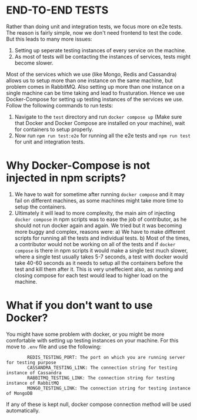 # END-TO-END TESTS
Rather than doing unit and integration tests, we focus more on e2e tests. The reason is fairly simple, now we don't need frontend to test the code. But this leads to many more issues:
1) Setting up seperate testing instances of every service on the machine.
2) As most of tests will be contacting the instances of services, tests might become slower.

Most of the services which we use (like Mongo, Redis and Cassandra) allows us to setup more than one instance on the same machine, but problem comes in RabbitMQ. Also setting up more than one instance on a single machine can be time taking and lead to frusturation. Hence we use Docker-Compose for setting up testing instances of the services we use. Follow the following commands to run tests:
1) Navigate to the `test` directory and run `docker compose up` (Make sure that Docker and Docker Compose are installed on your machine), wait for containers to setup properly. 
2) Now run `npm run test:e2e` for running all the e2e tests and `npm run test` for unit and integration tests. 

# Why Docker-Compose is not injected in npm scripts?
1) We have to wait for sometime after running `docker compose` and it may fail on different machines, as some machines might take more time to setup the containers.
2) Ultimately it will lead to more complexity, the main aim of injecting `docker compose` in npm scripts was to ease the job of contributor, as he should not run docker again and again. We tried but it was becoming more buggy and complex, reasons were:
a) We have to make different scripts for running all the tests and individual tests.
b) Most of the times, a contributor would not be working on all of the tests and if `docker compose` is there in npm scripts it would make a single test much slower, where a single test usually takes 5-7 seconds, a test with docker would take 40-60 seconds as it needs to setup all the containers before the test and kill them after it. This is very uneffecient also, as running and closing compose for each test would lead to higher load on the machine.

# What if you don't want to use Docker?
You might have some problem with docker, or you might be more comfortable with setting up testing instances on your machine. For this move to `.env` file and use the following:
```
        REDIS_TESTING_PORT: The port on which you are running server for testing purpose
        CASSANDRA_TESTING_LINK: The connection string for testing instance of Cassandra
        RABBITMQ_TESTING_LINK: The connection string for testing instance of RabbitMQ 
        MONGO_TESTING_LINK: The connection string for testing instance of MongoDB
``` 
If any of these is kept null, docker compose connection method will be used automatically. 
